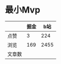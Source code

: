 # 最小Mvp

|        | 掘金 | b站  |
| ------ | ---- | ---- |
| 点赞   | 3    |  224   |
| 浏览   | 169    |  2455    |
| 文章数 |     |     |

